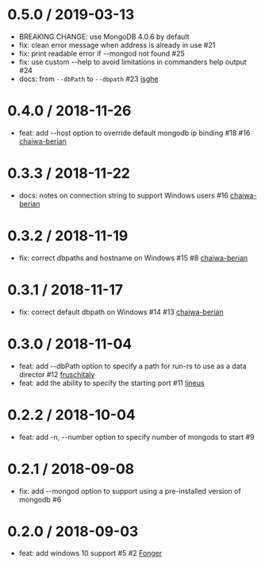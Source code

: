 0.5.0 / 2019-03-13
==================
 * BREAKING CHANGE: use MongoDB 4.0.6 by default
 * fix: clean error message when address is already in use #21
 * fix: print readable error if --mongod not found #25
 * fix: use custom --help to avoid limitations in commanders help output #24
 * docs: from `--dbPath` to `--dbpath` #23 [isghe](https://github.com/isghe)

0.4.0 / 2018-11-26
==================
 * feat: add --host option to override default mongodb ip binding #18 #16 [chaiwa-berian](https://github.com/chaiwa-berian)

0.3.3 / 2018-11-22
==================
 * docs: notes on connection string to support Windows users #16 [chaiwa-berian](https://github.com/chaiwa-berian)

0.3.2 / 2018-11-19
==================
 * fix: correct dbpaths and hostname on Windows #15 #8 [chaiwa-berian](https://github.com/chaiwa-berian)

0.3.1 / 2018-11-17
==================
 * fix: correct default dbpath on Windows #14 #13 [chaiwa-berian](https://github.com/chaiwa-berian)

0.3.0 / 2018-11-04
==================
 * feat: add --dbPath option to specify a path for run-rs to use as a data director #12 [fruschitaly](https://github.com/fruschitaly)
 * feat: add the ability to specify the starting port #11 [lineus](https://github.com/lineus)

0.2.2 / 2018-10-04
==================
 * feat: add -n, --number option to specify number of mongods to start #9

0.2.1 / 2018-09-08
==================
 * fix: add --mongod option to support using a pre-installed version of mongodb #6

0.2.0 / 2018-09-03
==================
 * feat: add windows 10 support #5 #2 [Fonger](https://github.com/Fonger)
